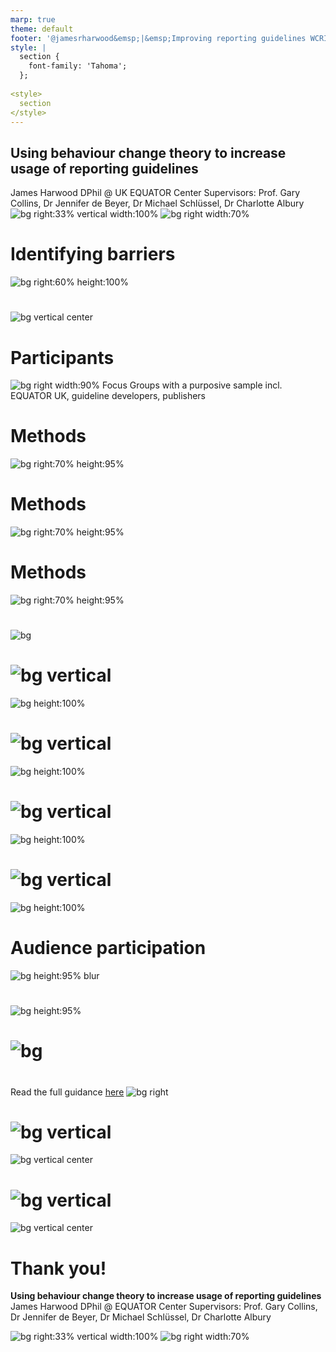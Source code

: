 ```yaml
---
marp: true
theme: default
footer: '@jamesrharwood&emsp;|&emsp;Improving reporting guidelines WCRI 2022'
style: |
  section {
    font-family: 'Tahoma';
  };
  
<style>
  section
</style>
---
```

<!-- headingDivider: 1 -->
<!-- # 750 words total -->

## Using behaviour change theory to increase usage of reporting guidelines
James Harwood
DPhil @ UK EQUATOR Center
Supervisors: Prof. Gary Collins, Dr Jennifer de Beyer, Dr Michael Schlüssel, Dr Charlotte Albury
![bg right:33% vertical width:100%](https://logodownload.org/wp-content/uploads/2020/12/university-of-oxford-logo-0.png)
![bg right width:70%](https://upload.wikimedia.org/wikipedia/en/thumb/4/43/Cancer_Research_UK.svg/2880px-Cancer_Research_UK.svg.png)

# 



# Identifying barriers
![bg right:60% height:100%](assets/system.jpg "Here is a legend")

#
![bg vertical center](https://fakeimg.pl/800x600/66BB6A/fff/?text=Barriers%0Ato%0Asolutions)

# Participants
![bg right width:90%](https://www.aihr.com/wp-content/uploads/Employee-Focus-Groups-cover-1000x553-1.png "Here is a legend")
Focus Groups with a purposive sample incl. EQUATOR UK, guideline developers, publishers

# Methods
![bg right:70% height:95%](assets/BCW1.PNG)

# Methods
![bg right:70% height:95%](assets/BCW2.PNG)

# Methods
![bg right:70% height:95%](https://media.springernature.com/lw685/springer-static/image/art%3A10.1038%2Fs41591-021-01345-2/MediaObjects/41591_2021_1345_Fig2_HTML.png?as=webp "Here is a legend")

# 
![bg ](https://images.unsplash.com/photo-1568219557405-376e23e4f7cf?ixlib=rb-1.2.1&ixid=MnwxMjA3fDB8MHxwaG90by1wYWdlfHx8fGVufDB8fHx8&auto=format&fit=crop&w=1548&q=80 "Here is a legend")

# ![bg vertical](https://fakeimg.pl/800x600/0288d1/fff/?text=Too%20little,%20Too%20late)
![bg height:100%](assets/STROBE1.png)



# ![bg vertical](https://fakeimg.pl/800x600/0288d1/fff/?text=Capability)
![bg height:100%](assets/STROBE2.png)

# ![bg vertical](https://fakeimg.pl/800x600/0288d1/fff/?text=Opportunity)
![bg height:100%](assets/STROBE3.png)

# ![bg vertical](https://fakeimg.pl/800x600/0288d1/fff/?text=Motivation)
![bg height:100%](assets/STROBE4.png)

# Audience participation
![bg height:95% blur](assets/EQUATOR-Home.png)

#
![bg height:95%](assets/EQUATOR-Home.png)

# ![bg](https://www.codlearningtech.org/wp-content/uploads/2020/07/discussionboard-1.png)

# 
Read the full guidance [here]()
![bg right](https://upload.wikimedia.org/wikipedia/commons/thumb/7/79/Operation_Upshot-Knothole_-_Badger_001.jpg/500px-Operation_Upshot-Knothole_-_Badger_001.jpg)

# ![bg vertical](https://fakeimg.pl/800x600/0288d1/fff/?text=Next%20Steps:)
![bg vertical center](https://fakeimg.pl/800x600/66BB6A/fff/?text=Prioritize)

# ![bg vertical](https://fakeimg.pl/800x600/0288d1/fff/?text=Next%20Steps:) 
![bg vertical center](https://fakeimg.pl/800x600/66BB6A/fff/?text=Pilot)

# Thank you!
**Using behaviour change theory to increase usage of reporting guidelines**
James Harwood
DPhil @ EQUATOR Center
Supervisors: Prof. Gary Collins, Dr Jennifer de Beyer, Dr Michael Schlüssel, Dr Charlotte Albury

![bg right:33% vertical width:100%](https://logodownload.org/wp-content/uploads/2020/12/university-of-oxford-logo-0.png)
![bg right width:70%](https://upload.wikimedia.org/wikipedia/en/thumb/4/43/Cancer_Research_UK.svg/2880px-Cancer_Research_UK.svg.png)